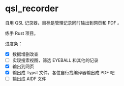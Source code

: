 # qsl_recorder

自用 QSL 记录器，目标是管理记录同时输出到网页和 PDF 。

练手 Rust 项目。

进度条：

- [x] 数据增删改查
- [ ] 实现搜索视图，筛选 EYEBALL 和其他的记录
- [x] 输出到网页
- [x] 输出成 Typst 文件，各位自行找编译器输出成 PDF 吧
- [ ] 输出成 AIDF 文件